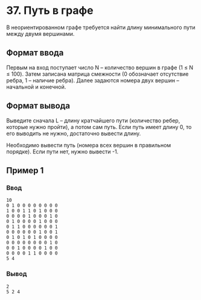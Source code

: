 # 37. Путь в графе

В неориентированном графе требуется найти длину минимального пути между двумя вершинами.

## Формат ввода

Первым на вход поступает число N – количество вершин в графе (1 ≤ N ≤ 100). Затем записана матрица смежности (0
обозначает отсутствие ребра, 1 – наличие ребра). Далее задаются номера двух вершин – начальной и конечной.

## Формат вывода

Выведите сначала L – длину кратчайшего пути (количество ребер, которые нужно пройти), а потом сам путь. Если путь имеет
длину 0, то его выводить не нужно, достаточно вывести длину.

Необходимо вывести путь (номера всех вершин в правильном порядке). Если пути нет, нужно вывести -1.

## Пример 1

### Ввод

    10
    0 1 0 0 0 0 0 0 0 0
    1 0 0 1 1 0 1 0 0 0
    0 0 0 0 1 0 0 0 1 0
    0 1 0 0 0 0 1 0 0 0
    0 1 1 0 0 0 0 0 0 1
    0 0 0 0 0 0 1 0 0 1
    0 1 0 1 0 1 0 0 0 0
    0 0 0 0 0 0 0 0 1 0
    0 0 1 0 0 0 0 1 0 0
    0 0 0 0 1 1 0 0 0 0
    5 4

### Вывод

    2
    5 2 4
